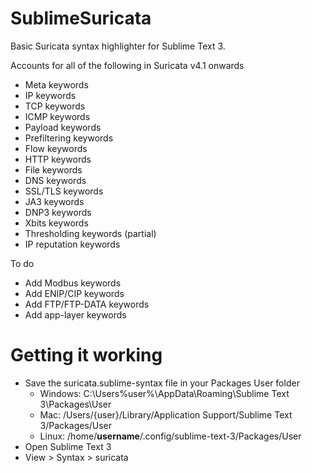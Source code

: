 # SublimeSuricata
Basic Suricata syntax highlighter for Sublime Text 3.

Accounts for all of the following in Suricata v4.1 onwards
- Meta keywords
- IP keywords
- TCP keywords
- ICMP keywords
- Payload keywords
- Prefiltering keywords
- Flow keywords
- HTTP keywords
- File keywords
- DNS keywords
- SSL/TLS keywords
- JA3 keywords
- DNP3 keywords
- Xbits keywords
- Thresholding keywords (partial)
- IP reputation keywords


To do
- Add Modbus keywords
- Add ENIP/CIP keywords
- Add FTP/FTP-DATA keywords
- Add app-layer keywords


# Getting it working
- Save the suricata.sublime-syntax file in your Packages User folder
  - Windows: C:\Users\%user%\AppData\Roaming\Sublime Text 3\Packages\User
  - Mac: /Users/{user}/Library/Application Support/Sublime Text 3/Packages/User
  - Linux: /home/**username**/.config/sublime-text-3/Packages/User
- Open Sublime Text 3
- View > Syntax > suricata
